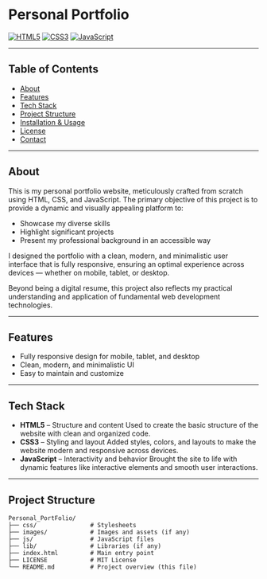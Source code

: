 # Personal Portfolio

[![HTML5](https://img.shields.io/badge/HTML5-E34F26?style=for-the-badge&logo=html5&logoColor=white)](https://developer.mozilla.org/en-US/docs/Web/HTML)
[![CSS3](https://img.shields.io/badge/CSS3-1572B6?style=for-the-badge&logo=css3&logoColor=white)](https://developer.mozilla.org/en-US/docs/Web/CSS)
[![JavaScript](https://img.shields.io/badge/JavaScript-F7DF1E?style=for-the-badge&logo=javascript&logoColor=black)](https://developer.mozilla.org/en-US/docs/Web/JavaScript)

---

## Table of Contents

- [About](#about)
- [Features](#features)
- [Tech Stack](#tech-stack)
- [Project Structure](#project-structure)
- [Installation & Usage](#installation--usage)
- [License](#license)
- [Contact](#contact)

---

## About

This is my personal portfolio website, meticulously crafted from scratch using HTML, CSS, and JavaScript. The primary objective of this project is to provide a dynamic and visually appealing platform to:

- Showcase my diverse skills
- Highlight significant projects
- Present my professional background in an accessible way

I designed the portfolio with a clean, modern, and minimalistic user interface that is fully responsive, ensuring an optimal experience across devices — whether on mobile, tablet, or desktop.

Beyond being a digital resume, this project also reflects my practical understanding and application of fundamental web development technologies.

---

## Features

- Fully responsive design for mobile, tablet, and desktop
- Clean, modern, and minimalistic UI
- Easy to maintain and customize

---

## Tech Stack

- **HTML5** – Structure and content
  Used to create the basic structure of the website with clean and organized code.
- **CSS3** – Styling and layout
  Added styles, colors, and layouts to make the website modern and responsive across devices.
- **JavaScript** – Interactivity and behavior
  Brought the site to life with dynamic features like interactive elements and smooth user interactions.

---

## Project Structure

```plaintext
Personal_PortFolio/
├── css/               # Stylesheets
├── images/            # Images and assets (if any)
├── js/                # JavaScript files
├── lib/               # Libraries (if any)
├── index.html         # Main entry point
├── LICENSE            # MIT License
└── README.md          # Project overview (this file)
```
